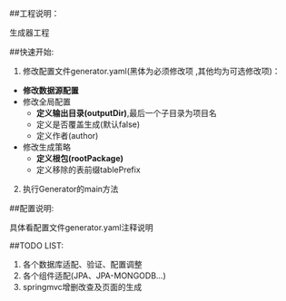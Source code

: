 ##工程说明：

生成器工程

##快速开始:

1. 修改配置文件generator.yaml(黑体为必须修改项 ,其他均为可选修改项)：

- **修改数据源配置**
- 修改全局配置
	- **定义输出目录(outputDir)**,最后一个子目录为项目名
 	- 定义是否覆盖生成(默认false)
 	- 定义作者(author)
- 修改生成策略
	- **定义根包(rootPackage)**
	- 定义移除的表前缀tablePrefix
	
2. 执行Generator的main方法	
	
##配置说明:

具体看配置文件generator.yaml注释说明


##TODO LIST:

1. 各个数据库适配、验证、配置调整
2. 各个组件适配(JPA、JPA-MONGODB...)
3. springmvc增删改查及页面的生成 



